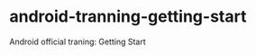 android-tranning-getting-start
==============================

Android official traning: Getting Start
